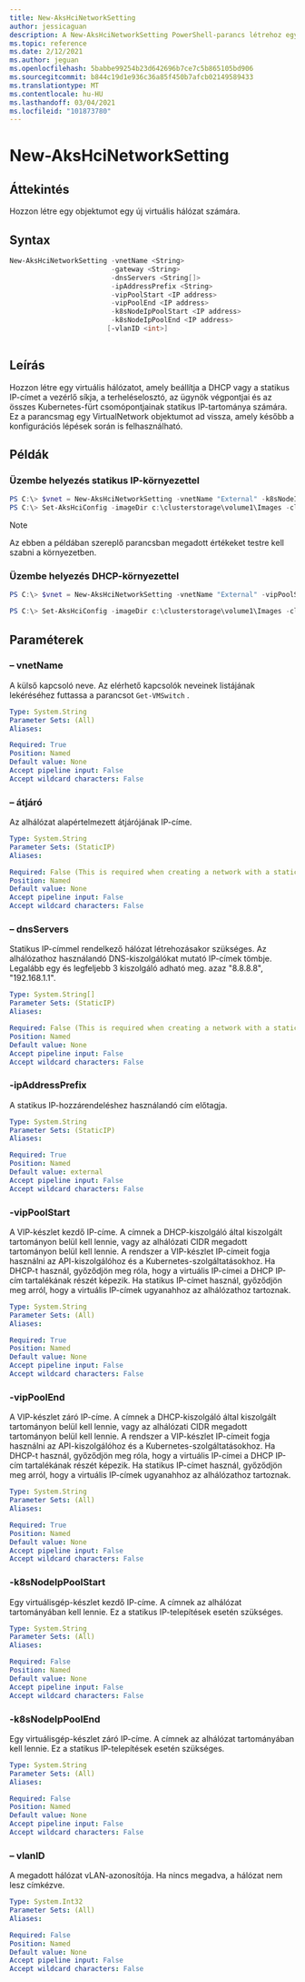 ```yaml
---
title: New-AksHciNetworkSetting
author: jessicaguan
description: A New-AksHciNetworkSetting PowerShell-parancs létrehoz egy objektumot egy új virtuális hálózat számára.
ms.topic: reference
ms.date: 2/12/2021
ms.author: jeguan
ms.openlocfilehash: 5babbe99254b23d642696b7ce7c5b865105bd906
ms.sourcegitcommit: b844c19d1e936c36a85f450b7afcb02149589433
ms.translationtype: MT
ms.contentlocale: hu-HU
ms.lasthandoff: 03/04/2021
ms.locfileid: "101873780"
---
```

# <a name="new-akshcinetworksetting"></a>New-AksHciNetworkSetting

## <a name="synopsis"></a>Áttekintés
Hozzon létre egy objektumot egy új virtuális hálózat számára.

## <a name="syntax"></a>Syntax
```powershell
New-AksHciNetworkSetting -vnetName <String>
                         -gateway <String>
                         -dnsServers <String[]>
                         -ipAddressPrefix <String>
                         -vipPoolStart <IP address>
                         -vipPoolEnd <IP address>
                         -k8sNodeIpPoolStart <IP address>
                         -k8sNodeIpPoolEnd <IP address>
                        [-vlanID <int>]
                    
```

## <a name="description"></a>Leírás
Hozzon létre egy virtuális hálózatot, amely beállítja a DHCP vagy a statikus IP-címet a vezérlő síkja, a terheléselosztó, az ügynök végpontjai és az összes Kubernetes-fürt csomópontjainak statikus IP-tartománya számára. Ez a parancsmag egy VirtualNetwork objektumot ad vissza, amely később a konfigurációs lépések során is felhasználható.

## <a name="examples"></a>Példák

### <a name="deploy-with-a-static-ip-environment"></a>Üzembe helyezés statikus IP-környezettel

```powershell
PS C:\> $vnet = New-AksHciNetworkSetting -vnetName "External" -k8sNodeIpPoolStart "172.16.10.0" -k8sNodeIpPoolEnd "172.16.10.255" -vipPoolStart "172.16.255.0" -vipPoolEnd "172.16.255.254" -ipAddressPrefix "172.16.0.0/16" -gateway "172.16.0.1" -dnsServers "172.16.0.1" 
PS C:\> Set-AksHciConfig -imageDir c:\clusterstorage\volume1\Images -cloudConfigLocation c:\clusterstorage\volume1\Config -vnet $vnet -enableDiagnosticData -cloudservicecidr "172.16.10.10/16"
```

> [!NOTE]
> Az ebben a példában szereplő parancsban megadott értékeket testre kell szabni a környezetben.

### <a name="deploy-with-a-dhcp-environment"></a>Üzembe helyezés DHCP-környezettel

```powershell
PS C:\> $vnet = New-AksHciNetworkSetting -vnetName "External" -vipPoolStart "172.16.255.0" -vipPoolEnd "172.16.255.254" 
```

```powershell
PS C:\> Set-AksHciConfig -imageDir c:\clusterstorage\volume1\Images -cloudConfigLocation c:\clusterstorage\volume1\Config -vnet $vnet -enableDiagnosticData"
```

## <a name="parameters"></a>Paraméterek

### <a name="-vnetname"></a>– vnetName
A külső kapcsoló neve. Az elérhető kapcsolók neveinek listájának lekéréséhez futtassa a parancsot `Get-VMSwitch` .

```yaml
Type: System.String
Parameter Sets: (All)
Aliases:

Required: True
Position: Named
Default value: None
Accept pipeline input: False
Accept wildcard characters: False
```

### <a name="-gateway"></a>– átjáró
Az alhálózat alapértelmezett átjárójának IP-címe.

```yaml
Type: System.String
Parameter Sets: (StaticIP)
Aliases:

Required: False (This is required when creating a network with a static IP.)
Position: Named
Default value: None
Accept pipeline input: False
Accept wildcard characters: False
```

### <a name="-dnsservers"></a>– dnsServers
Statikus IP-címmel rendelkező hálózat létrehozásakor szükséges. Az alhálózathoz használandó DNS-kiszolgálókat mutató IP-címek tömbje. Legalább egy és legfeljebb 3 kiszolgáló adható meg. azaz "8.8.8.8", "192.168.1.1".

```yaml
Type: System.String[]
Parameter Sets: (StaticIP)
Aliases:

Required: False (This is required when creating a network with a static IP.)
Position: Named
Default value: None
Accept pipeline input: False
Accept wildcard characters: False
```

### <a name="-ipaddressprefix"></a>-ipAddressPrefix
A statikus IP-hozzárendeléshez használandó cím előtagja.

```yaml
Type: System.String
Parameter Sets: (StaticIP)
Aliases:

Required: True
Position: Named
Default value: external
Accept pipeline input: False
Accept wildcard characters: False
```

### <a name="-vippoolstart"></a>-vipPoolStart
A VIP-készlet kezdő IP-címe. A címnek a DHCP-kiszolgáló által kiszolgált tartományon belül kell lennie, vagy az alhálózati CIDR megadott tartományon belül kell lennie. A rendszer a VIP-készlet IP-címeit fogja használni az API-kiszolgálóhoz és a Kubernetes-szolgáltatásokhoz. Ha DHCP-t használ, győződjön meg róla, hogy a virtuális IP-címei a DHCP IP-cím tartalékának részét képezik. Ha statikus IP-címet használ, győződjön meg arról, hogy a virtuális IP-címek ugyanahhoz az alhálózathoz tartoznak.

```yaml
Type: System.String
Parameter Sets: (All)
Aliases:

Required: True
Position: Named
Default value: None
Accept pipeline input: False
Accept wildcard characters: False
```

### <a name="-vippoolend"></a>-vipPoolEnd
A VIP-készlet záró IP-címe. A címnek a DHCP-kiszolgáló által kiszolgált tartományon belül kell lennie, vagy az alhálózati CIDR megadott tartományon belül kell lennie. A rendszer a VIP-készlet IP-címeit fogja használni az API-kiszolgálóhoz és a Kubernetes-szolgáltatásokhoz. Ha DHCP-t használ, győződjön meg róla, hogy a virtuális IP-címei a DHCP IP-cím tartalékának részét képezik. Ha statikus IP-címet használ, győződjön meg arról, hogy a virtuális IP-címek ugyanahhoz az alhálózathoz tartoznak.

```yaml
Type: System.String
Parameter Sets: (All)
Aliases:

Required: True
Position: Named
Default value: None
Accept pipeline input: False
Accept wildcard characters: False
```

### <a name="-k8snodeippoolstart"></a>-k8sNodeIpPoolStart
Egy virtuálisgép-készlet kezdő IP-címe. A címnek az alhálózat tartományában kell lennie. Ez a statikus IP-telepítések esetén szükséges.

```yaml
Type: System.String
Parameter Sets: (All)
Aliases:

Required: False
Position: Named
Default value: None
Accept pipeline input: False
Accept wildcard characters: False
```

### <a name="-k8snodeippoolend"></a>-k8sNodeIpPoolEnd
Egy virtuálisgép-készlet záró IP-címe. A címnek az alhálózat tartományában kell lennie. Ez a statikus IP-telepítések esetén szükséges.

```yaml
Type: System.String
Parameter Sets: (All)
Aliases:

Required: False
Position: Named
Default value: None
Accept pipeline input: False
Accept wildcard characters: False
```

### <a name="-vlanid"></a>– vlanID
A megadott hálózat vLAN-azonosítója. Ha nincs megadva, a hálózat nem lesz címkézve.

```yaml
Type: System.Int32
Parameter Sets: (All)
Aliases:

Required: False
Position: Named
Default value: None
Accept pipeline input: False
Accept wildcard characters: False
```

<!--- ### -macPoolName
The name of the MAC address pool that you wish to use for the Azure Kubernetes Service host VM. The pool will be created with the New-AksHciMacPoolSetting command.

```yaml
Type: System.String
Parameter Sets: (All)
Aliases:

Required: False
Position: Named
Default value: None
Accept pipeline input: False
Accept wildcard characters: False
```
--->
